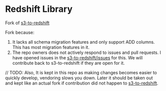 # Redshift Library

Fork of [s3-to-redshift](https://github.com/Clever/s3-to-redshift)

Fork because:

1. It lacks all schema migration features and only support ADD columns. This has most migration features in it.
2. The repo owners does not actively respond to issues and pull requests. I have opened issues in the [s3-to-redshift/issues](https://github.com/Clever/s3-to-redshift/issues) for this. We will contribute back to s3-to-redshift if they are open for it.

// TODO:
Also, It is kept in this repo as making changes becomes easier to quickly develop, vendoring slows you down. Later it should be taken out and kept like an actual fork if contribution did not happen to [s3-to-redshift](https://github.com/Clever/s3-to-redshift).
